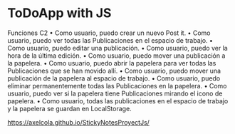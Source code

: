 # ToDoApp with JS

 Funciones C2
 • Como usuario, puedo crear un nuevo Post it. 
 • Como usuario, puedo ver todas las Publicaciones en el espacio de trabajo. 
 • Como usuario, puedo editar una publicación. 
 • Como usuario, puedo ver la hora de la última edición. 
 • Como usuario, puedo mover una publicación a la papelera. 
 • Como usuario, puedo abrir la papelera para ver todas las Publicaciones que se han movido allí.
 • Como usuario, puedo mover una publicación de la papelera al espacio de trabajo. 
 • Como usuario, puedo eliminar permanentemente todas las Publicaciones en la papelera. 
 • Como usuario, puedo ver si la papelera tiene Publicaciones mirando el icono de papelera. 
 • Como usuario, todas las publicaciones en el espacio de trabajo y la papelera se guardan en LocalStorage. 

https://axelcola.github.io/StickyNotesProyectJs/
